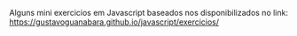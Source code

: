 Alguns mini exercicios em Javascript baseados nos disponibilizados no link: https://gustavoguanabara.github.io/javascript/exercicios/